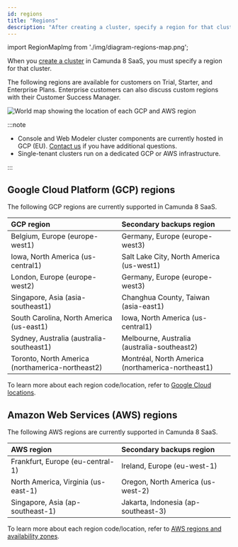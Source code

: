 ```yaml
---
id: regions
title: "Regions"
description: "After creating a cluster, specify a region for that cluster. Read on for details of Google Cloud Platform regions currently supported in Camunda 8 SaaS."
---
```


import RegionMapImg from './img/diagram-regions-map.png';

When you [create a cluster](/components/console/manage-clusters/create-cluster.md) in Camunda 8 SaaS, you must specify a region for that cluster.

The following regions are available for customers on Trial, Starter, and Enterprise Plans. Enterprise customers can also discuss custom regions with their Customer Success Manager.

<img src={RegionMapImg} alt="World map showing the location of each GCP and AWS region" class="img-noborder"/>

:::note

- Console and Web Modeler cluster components are currently hosted in GCP (EU). [Contact us](/reference/contact.md) if you have additional questions.
- Single-tenant clusters run on a dedicated GCP or AWS infrastructure.

:::

## Google Cloud Platform (GCP) regions

The following GCP regions are currently supported in Camunda 8 SaaS.

| GCP region                                       | Secondary backups region                          |
| :----------------------------------------------- | :------------------------------------------------ |
| Belgium, Europe (europe-west1)                   | Germany, Europe (europe-west3)                    |
| Iowa, North America (us-central1)                | Salt Lake City, North America (us-west1)          |
| London, Europe (europe-west2)                    | Germany, Europe (europe-west3)                    |
| Singapore, Asia (asia-southeast1)                | Changhua County, Taiwan (asia-east1)              |
| South Carolina, North America (us-east1)         | Iowa, North America (us-central1)                 |
| Sydney, Australia (australia-southeast1)         | Melbourne, Australia (australia-southeast2)       |
| Toronto, North America (northamerica-northeast2) | Montréal, North America (northamerica-northeast1) |

To learn more about each region code/location, refer to [Google Cloud locations](https://cloud.google.com/about/locations).

## Amazon Web Services (AWS) regions

The following AWS regions are currently supported in Camunda 8 SaaS.

| AWS region                          | Secondary backups region            |
| :---------------------------------- | :---------------------------------- |
| Frankfurt, Europe (eu-central-1)    | Ireland, Europe (eu-west-1)         |
| North America, Virginia (us-east-1) | Oregon, North America (us-west-2)   |
| Singapore, Asia (ap-southeast-1)    | Jakarta, Indonesia (ap-southeast-3) |

To learn more about each region code/location, refer to [AWS regions and availability zones](https://aws.amazon.com/about-aws/global-infrastructure/regions_az/).
